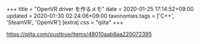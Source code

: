 +++
title = "OpenVR driver を作るメモ"
date = 2020-01-25 17:14:52+09:00
updated = 2020-01-30 02:24:06+09:00
taxonomies.tags = ['C++', 'SteamVR', 'OpenVR']
[extra]
css = "qiita"
+++

<https://qiita.com/ousttrue/items/48010aab8aa220072395>

